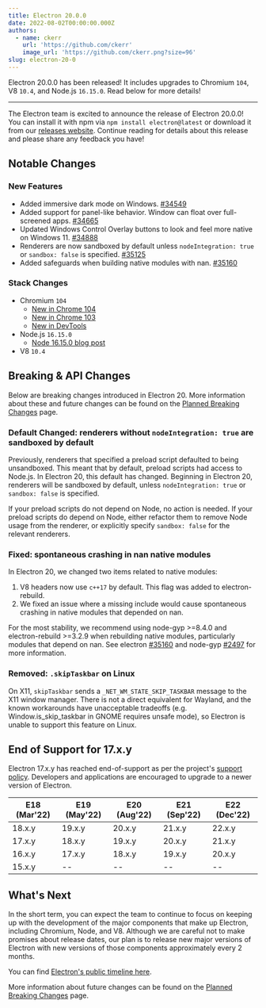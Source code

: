 ```yaml
---
title: Electron 20.0.0
date: 2022-08-02T00:00:00.000Z
authors:
  - name: ckerr
    url: 'https://github.com/ckerr'
    image_url: 'https://github.com/ckerr.png?size=96'
slug: electron-20-0
---
```


Electron 20.0.0 has been released! It includes upgrades to Chromium `104`, V8 `10.4`, and Node.js `16.15.0`. Read below for more details!

---

The Electron team is excited to announce the release of Electron 20.0.0! You can install it with npm via `npm install electron@latest` or download it from our [releases website](https://www.electronjs.org/releases/stable). Continue reading for details about this release and please share any feedback you have!

## Notable Changes

### New Features

- Added immersive dark mode on Windows. [#34549](https://github.com/electron/electron/pull/34549)
- Added support for panel-like behavior. Window can float over full-screened apps. [#34665](https://github.com/electron/electron/pull/34665)
- Updated Windows Control Overlay buttons to look and feel more native on Windows 11. [#34888](https://github.com/electron/electron/pull/34888)
- Renderers are now sandboxed by default unless `nodeIntegration: true` or `sandbox: false` is specified. [#35125](https://github.com/electron/electron/pull/35125)
- Added safeguards when building native modules with nan. [#35160](https://github.com/electron/electron/pull/35160)

### Stack Changes

- Chromium `104`
  - [New in Chrome 104](https://developer.chrome.com/blog/new-in-chrome-104/)
  - [New in Chrome 103](https://developer.chrome.com/blog/new-in-chrome-103/)
  - [New in DevTools](https://developer.chrome.com/blog/new-in-devtools-104/)
- Node.js `16.15.0`
  - [Node 16.15.0 blog post](https://nodejs.org/en/blog/release/v16.15.0/)
- V8 `10.4`

## Breaking & API Changes

Below are breaking changes introduced in Electron 20. More information about these and future changes can be found on the [Planned Breaking Changes](https://www.electronjs.org/docs/latest/breaking-changes) page.

### Default Changed: renderers without `nodeIntegration: true` are sandboxed by default

Previously, renderers that specified a preload script defaulted to being unsandboxed. This meant that by default, preload scripts had access to Node.js. In Electron 20, this default has changed. Beginning in Electron 20, renderers will be sandboxed by default, unless `nodeIntegration: true` or `sandbox: false` is specified.

If your preload scripts do not depend on Node, no action is needed. If your preload scripts do depend on Node, either refactor them to remove Node usage from the renderer, or explicitly specify `sandbox: false` for the relevant renderers.

### Fixed: spontaneous crashing in nan native modules

In Electron 20, we changed two items related to native modules:

1. V8 headers now use `c++17` by default. This flag was added to electron-rebuild.
1. We fixed an issue where a missing include would cause spontaneous crashing in native modules that depended on nan.

For the most stability, we recommend using node-gyp >=8.4.0 and electron-rebuild >=3.2.9 when rebuilding native modules, particularly modules that depend on nan. See electron [#35160](https://github.com/electron/electron/pull/35160) and node-gyp [#2497](https://github.com/nodejs/node-gyp/pull/2497) for more information.

### Removed: `.skipTaskbar` on Linux

On X11, `skipTaskbar` sends a `_NET_WM_STATE_SKIP_TASKBAR` message to the X11 window manager. There is not a direct equivalent for Wayland, and the known workarounds have unacceptable tradeoffs (e.g. Window.is_skip_taskbar in GNOME requires unsafe mode), so Electron is unable to support this feature on Linux.

## End of Support for 17.x.y

Electron 17.x.y has reached end-of-support as per the project's [support policy](https://www.electronjs.org/docs/latest/tutorial/electron-timelines#version-support-policy). Developers and applications are encouraged to upgrade to a newer version of Electron.

| E18 (Mar'22) | E19 (May'22) | E20 (Aug'22) | E21 (Sep'22) | E22 (Dec'22) |
| ------------ | ------------ | ------------ | ------------ | ------------ |
| 18.x.y       | 19.x.y       | 20.x.y       | 21.x.y       | 22.x.y       |
| 17.x.y       | 18.x.y       | 19.x.y       | 20.x.y       | 21.x.y       |
| 16.x.y       | 17.x.y       | 18.x.y       | 19.x.y       | 20.x.y       |
| 15.x.y       | --           | --           | --           | --           |

## What's Next

In the short term, you can expect the team to continue to focus on keeping up with the development of the major components that make up Electron, including Chromium, Node, and V8. Although we are careful not to make promises about release dates, our plan is to release new major versions of Electron with new versions of those components approximately every 2 months.

You can find [Electron's public timeline here](https://www.electronjs.org/docs/latest/tutorial/electron-timelines).

More information about future changes can be found on the [Planned Breaking Changes](https://github.com/electron/electron/blob/main/docs/breaking-changes.md) page.
